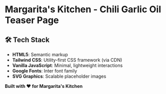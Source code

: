 # Margarita's Kitchen - Chili Garlic Oil Teaser Page

## 🛠️ Tech Stack

- **HTML5**: Semantic markup
- **Tailwind CSS**: Utility-first CSS framework (via CDN)
- **Vanilla JavaScript**: Minimal, lightweight interactions
- **Google Fonts**: Inter font family
- **SVG Graphics**: Scalable placeholder images

**Built with ❤️ for Margarita's Kitchen** 
